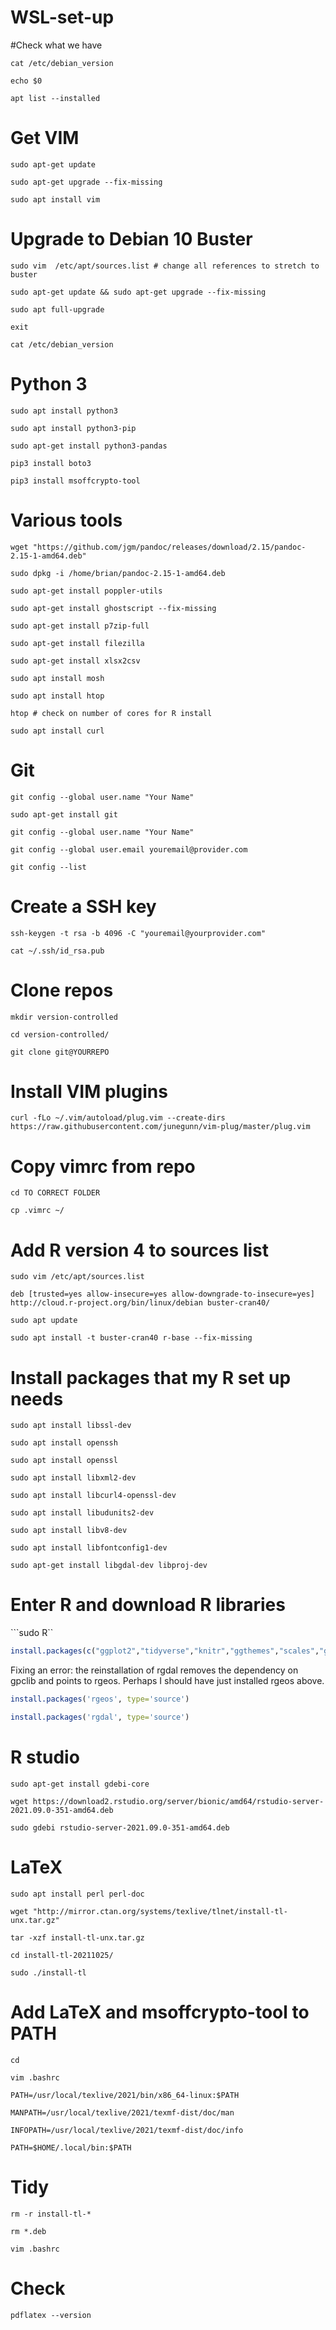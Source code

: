 # WSL-set-up

#Check what we have

```cat /etc/debian_version```

```echo $0```

```apt list --installed```

# Get VIM

```sudo apt-get update```

```sudo apt-get upgrade --fix-missing```

```sudo apt install vim```

# Upgrade to Debian 10 Buster

```sudo vim  /etc/apt/sources.list # change all references to stretch to buster```

```sudo apt-get update && sudo apt-get upgrade --fix-missing```

```sudo apt full-upgrade```

```exit```

```cat /etc/debian_version```

# Python 3

```sudo apt install python3```

```sudo apt install python3-pip```

```sudo apt-get install python3-pandas```

```pip3 install boto3```

```pip3 install msoffcrypto-tool```

# Various tools

```wget "https://github.com/jgm/pandoc/releases/download/2.15/pandoc-2.15-1-amd64.deb"```

```sudo dpkg -i /home/brian/pandoc-2.15-1-amd64.deb```

```sudo apt-get install poppler-utils```

```sudo apt-get install ghostscript --fix-missing```

```sudo apt-get install p7zip-full```

```sudo apt-get install filezilla```

```sudo apt-get install xlsx2csv```

```sudo apt install mosh```

```sudo apt install htop```

```htop # check on number of cores for R install```

```sudo apt install curl```

# Git

```git config --global user.name "Your Name"```

```sudo apt-get install git```

```git config --global user.name "Your Name"```

```git config --global user.email youremail@provider.com```

```git config --list```

# Create a SSH key

```ssh-keygen -t rsa -b 4096 -C "youremail@yourprovider.com"```

```cat ~/.ssh/id_rsa.pub```

# Clone repos

```mkdir version-controlled```

```cd version-controlled/```

```git clone git@YOURREPO```

# Install VIM plugins

```curl -fLo ~/.vim/autoload/plug.vim --create-dirs https://raw.githubusercontent.com/junegunn/vim-plug/master/plug.vim```

# Copy vimrc from repo

```cd TO CORRECT FOLDER```

```cp .vimrc ~/```

# Add R version 4 to sources list

```sudo vim /etc/apt/sources.list```

```
deb [trusted=yes allow-insecure=yes allow-downgrade-to-insecure=yes] http://cloud.r-project.org/bin/linux/debian buster-cran40/
```

```sudo apt update```

```sudo apt install -t buster-cran40 r-base --fix-missing```

# Install packages that my R set up needs

```sudo apt install libssl-dev```

```sudo apt install openssh```

```sudo apt install openssl```

```sudo apt install libxml2-dev```

```sudo apt install libcurl4-openssl-dev```

```sudo apt install libudunits2-dev```

```sudo apt install libv8-dev```

```sudo apt install libfontconfig1-dev```

```sudo apt-get install libgdal-dev libproj-dev```

# Enter R and download R libraries

```sudo R``

```r
install.packages(c("ggplot2","tidyverse","knitr","ggthemes","scales","ggmap","mapproj","plotly","ggfortify","leaflet","leaflet.extras","rgdal","forecast","treemapify","dbscan","survival","googleVis","rmarkdown","flexdashboard","highcharter","devtools","maptools","mapview","treemap","networkD3","visNetwork","DiagrammeR","DT","ggcorrplot", "Hmisc", "anomalize", "fpp2", "h2o", "sweep", "timetk", "xgboost", "prophet","survminer","ggwordcloud","this.path", "ggsn") , repo = 'https://mac.R-project.org', ask = FALSE, checkBuilt = TRUE, Ncpus = 4)
```

Fixing an error: the reinstallation of rgdal removes the dependency on gpclib and points to rgeos.  Perhaps I should have just installed rgeos above.

```r
install.packages('rgeos', type='source')
```

```r
install.packages('rgdal', type='source')
```

# R studio

```sudo apt-get install gdebi-core```

```wget https://download2.rstudio.org/server/bionic/amd64/rstudio-server-2021.09.0-351-amd64.deb```

```sudo gdebi rstudio-server-2021.09.0-351-amd64.deb```

# LaTeX

```sudo apt install perl perl-doc```

```wget "http://mirror.ctan.org/systems/texlive/tlnet/install-tl-unx.tar.gz"```

```tar -xzf install-tl-unx.tar.gz```

```cd install-tl-20211025/```

```sudo ./install-tl```

# Add LaTeX and msoffcrypto-tool to PATH

```cd```

```vim .bashrc```

```
PATH=/usr/local/texlive/2021/bin/x86_64-linux:$PATH

MANPATH=/usr/local/texlive/2021/texmf-dist/doc/man

INFOPATH=/usr/local/texlive/2021/texmf-dist/doc/info

PATH=$HOME/.local/bin:$PATH
```

# Tidy

```rm -r install-tl-*```

```rm *.deb```

```vim .bashrc```

# Check

```pdflatex --version```
